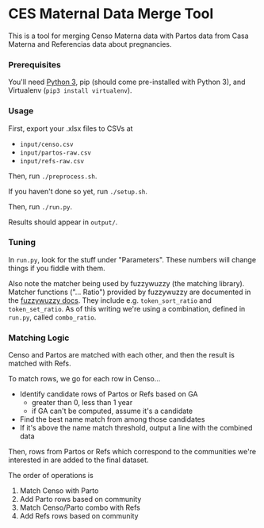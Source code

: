 # CES Maternal Data Merge Tool

This is a tool for merging Censo Materna data with Partos data from Casa Materna
and Referencias data about pregnancies.


### Prerequisites

You'll need [Python 3](https://www.python.org/download/releases/3.0/),
pip (should come pre-installed with Python 3),
and Virtualenv (`pip3 install virtualenv`).


### Usage

First, export your .xlsx files to CSVs at
- `input/censo.csv`
- `input/partos-raw.csv`
- `input/refs-raw.csv`

Then, run `./preprocess.sh`.

If you haven't done so yet, run `./setup.sh`.

Then, run `./run.py`.

Results should appear in `output/`.


### Tuning

In `run.py`, look for the stuff under "Parameters". These numbers will change things
if you fiddle with them.

Also note the matcher being used by fuzzywuzzy (the matching
library). Matcher functions ("... Ratio") provided by fuzzywuzzy are documented in
the [fuzzywuzzy docs](https://github.com/seatgeek/fuzzywuzzy). They include e.g.
`token_sort_ratio` and `token_set_ratio`. As of this writing we're using a
combination, defined in `run.py`, called `combo_ratio`.


### Matching Logic

Censo and Partos are matched with each other, and then the result is matched with Refs.

To match rows, we go for each row in Censo...
- Identify candidate rows of Partos or Refs based on GA
	- greater than 0, less than 1 year
    - if GA can't be computed, assume it's a candidate
- Find the best name match from among those candidates
- If it's above the name match threshold, output a line with the combined data

Then, rows from Partos or Refs which correspond to the communities we're interested in
are added to the final dataset.

The order of operations is
1. Match Censo with Parto
2. Add Parto rows based on community
3. Match Censo/Parto combo with Refs
4. Add Refs rows based on community

